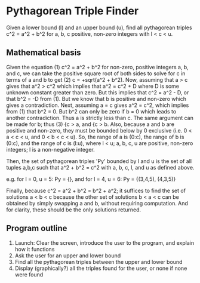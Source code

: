 # Pythagorean Triple Finder

Given a lower bound  (l) and an upper bound (u), find all pythagorean triples c^2 = a^2 + b^2 for a, b, c positive, non-zero integers with l < c < u.

## Mathematical basis

Given the equation
(1) c^2 = a^2 + b^2
for non-zero, positive integers a, b, and c, we can take the positive square root of both sides to solve for c in terms of a and b to get
(2) c = +sqrt(a^2 + b^2).
Now, assuming that a > c gives that a^2 > c^2 which implies that a^2 = c^2 + D where D is some unknown constant greater than zero. But this implies that c^2 = a^2 - D, or that b^2 = -D from (1). But we know that b is positive and non-zero which gives a contradiction. Next, assuming a = c gives a^2 = c^2, which implies from (1) that b^2 = 0. But b^2 can only be zero if b = 0 which leads to another contradiction. Thus a is strictly less than c. The same argument can be made for b; thus
(3) {c > a, and
    {c > b.
Also, because a and b are positive and non-zero, they must be bounded below by 0 exclusive (i.e. 0 < a < c < u, and 0 < b < c < u).
So, the range of a is (0:c), the range of b is (0:c), and the range of c is (l:u), where l < u; a, b, c, u are positive, non-zero integers; l is a non-negative integer.

Then, the set of pythagorean triples 'Py' bounded by l and u is the set of all tuples a,b,c such that a^2 + b^2 = c^2 with a, b, c, l, and u as defined above.

e.g. for l = 0, u = 5: Py = {}, and for l = 4, u = 6: Py = {(3,4,5), (4,3,5)}

Finally, because c^2 = a^2 + b^2 = b^2 + a^2; it suffices to find the set of solutions a < b < c because the other set of solutions b < a < c can be obtained by simply swapping a and b, without requiring computation. And for clarity, these should be the only solutions returned.

## Program outline

1. Launch: Clear the screen, introduce the user to the program, and explain how it functions
2. Ask the user for an upper and lower bound
3. Find all the pythagorean triples between the upper and lower bound
4. Display (graphically?) all the triples found for the user, or none if none were found
